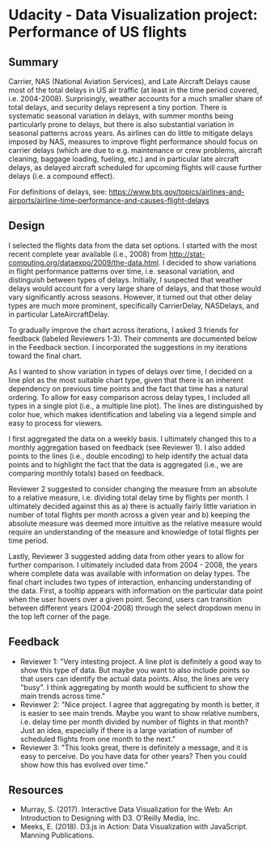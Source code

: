 # Udacity - Data Visualization project: Performance of US flights

## Summary
Carrier, NAS (National Aviation Services), and Late Aircraft Delays cause most of the total delays in US air traffic (at least in the time period covered, i.e. 2004-2008). Surprisingly, weather accounts for a much smaller share of total delays, and security delays represent a tiny portion. There is systematic seasonal variation in delays, with summer months being particularly prone to delays, but there is also substantial variation in seasonal patterns across years. As airlines can do little to mitigate delays imposed by NAS, measures to improve flight performance should focus on carrier delays (which are due to e.g. maintenance or crew problems, aircraft cleaning, baggage loading, fueling, etc.) and in particular late aircraft delays, as delayed aircraft scheduled for upcoming flights will cause further delays (i.e. a compound effect).

For definitions of delays, see: 
https://www.bts.gov/topics/airlines-and-airports/airline-time-performance-and-causes-flight-delays
## Design
I selected the flights data from the data set options. I started with the most recent complete year available (i.e., 2008) from http://stat-computing.org/dataexpo/2009/the-data.html. I decided to show variations in flight performance patterns over time, i.e. seasonal variation, and distinguish between types of delays. Initially, I suspected that weather delays would account for a very large share of delays, and that those would vary significantly across seasons. However, it turned out that other delay types are much more prominent, specifically CarrierDelay, NASDelays, and in particular LateAircraftDelay. 

To gradually improve the chart across iterations, I asked 3 friends for feedback (labeled Reviewers 1-3). Their comments are documented below in the Feedback section. I incorporated the suggestions in my iterations toward the final chart.

As I wanted to show variation in types of delays over time, I decided on a line plot as the most suitable chart type, given that there is an inherent dependency on previous time points and the fact that time has a natural ordering. To allow for easy comparison across delay types, I included all types in a single plot (i.e., a multiple line plot). The lines are distinguished by color hue, which makes identification and labeling via a legend simple and easy to process for viewers. 

I first aggregated the data on a weekly basis. I ultimately changed this to a monthly aggregation based on feedback (see Reviewer 1). I also added points to the lines (i.e., double encoding) to help identify the actual data points and to highlight the fact that the data is aggregated (i.e., we are comparing monthly totals) based on feedback. 

Reviewer 2 suggested to consider changing the measure from an absolute to a relative measure, i.e. dividing total delay time by flights per month. I ultimately decided against this as a) there is actually fairly little variation in number of total flights per month across a given year and b) keeping the absolute measure was deemed more intuitive as the relative measure would require an understanding of the measure and knowledge of total flights per time period. 

Lastly, Reviewer 3 suggested adding data from other years to allow for further comparison. I ultimately included data from 2004 - 2008, the years where complete data was available with information on delay types. The final chart includes two types of interaction, enhancing understanding of the data. First, a tooltip appears with information on the particular data point when the user hovers over a given point. Second, users can transition between different years (2004-2008) through the select dropdown menu in the top left corner of the page. 

## Feedback
- Reviewer 1: "Very intesting project. A line plot is definitely a good way to show this type of data. But maybe you want to also include points so that users can identify the actual data points. Also, the lines are very "busy". I think aggregating by month would be sufficient to show the main trends across time."
- Reviewer 2: "Nice project. I agree that aggregating by month is better, it is easier to see main trends. Maybe you want to show relative numbers, i.e. delay time per month divided by number of flights in that month? Just an idea, especially if there is a large variation of number of scheduled flights from one month to the next."
- Reviewer 3: "This looks great, there is definitely a message, and it is easy to perceive. Do you have data for other years? Then you could show how this has evolved over time."

## Resources
- Murray, S. (2017). Interactive Data Visualization for the Web: An Introduction to Designing with D3. O'Reilly Media, Inc.
- Meeks, E. (2018). D3.js in Action: Data Visualization with JavaScript. Manning Publications.
